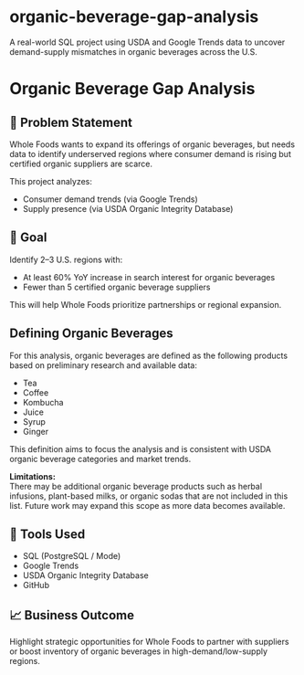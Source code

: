 # organic-beverage-gap-analysis
A real-world SQL project using USDA and Google Trends data to uncover demand-supply mismatches in organic beverages across the U.S.

# Organic Beverage Gap Analysis

## 📌 Problem Statement

Whole Foods wants to expand its offerings of organic beverages, but needs data to identify underserved regions where consumer demand is rising but certified organic suppliers are scarce.

This project analyzes:
- Consumer demand trends (via Google Trends)
- Supply presence (via USDA Organic Integrity Database)

## 🎯 Goal

Identify 2–3 U.S. regions with:
- At least 60% YoY increase in search interest for organic beverages
- Fewer than 5 certified organic beverage suppliers

This will help Whole Foods prioritize partnerships or regional expansion.

## Defining Organic Beverages

For this analysis, organic beverages are defined as the following products based on preliminary research and available data:

- Tea  
- Coffee  
- Kombucha  
- Juice  
- Syrup  
- Ginger

This definition aims to focus the analysis and is consistent with USDA organic beverage categories and market trends.

**Limitations:**  
There may be additional organic beverage products such as herbal infusions, plant-based milks, or organic sodas that are not included in this list. Future work may expand this scope as more data becomes available.


## 🧰 Tools Used

- SQL (PostgreSQL / Mode)
- Google Trends
- USDA Organic Integrity Database
- GitHub

## 📈 Business Outcome

Highlight strategic opportunities for Whole Foods to partner with suppliers or boost inventory of organic beverages in high-demand/low-supply regions.



